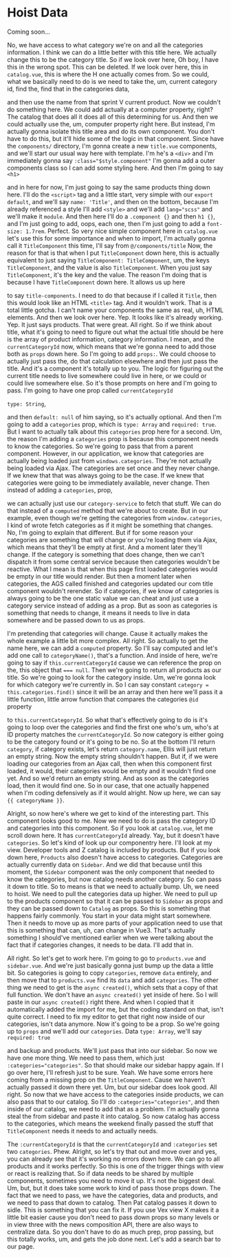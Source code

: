 # Hoist Data

Coming soon...

No, we have access to what category we're on and all the categories information. I
think we can do a little better with this title here. We actually change this to be
the category title. So if we look over here, Oh boy, I have this in the wrong spot.
This can be deleted. If we look over here, this in `catalog.vue`, this is where
the H one actually comes from. So we could, what we basically need to do is we need
to take the, um, current category id, find the, find that in the categories data,

and then use the name from that sprint V current product. Now we couldn't do
something here. We could add actually at a computer property, right? The catalog that
does all it does all of this determining for us. And then we could actually use the,
um, computer property right here. But instead, I'm actually gonna isolate this title
area and do its own component. You don't have to do this, but it'll hide some of the
logic in that component. Since have the `components/` directory, I'm gonna create a new
`title.vue` components, and we'll start our usual way here with template. I'm
he's a `<div>` and I'm immediately gonna say `:class="$style.component"`
I'm gonna add a outer components class so I can add some styling here. And
then I'm going to say `<h1>`

and in here for now, I'm just going to say the same products thing down here. I'll do
the `<script>` tag and a little start, very simple with our `export default`, and we'll say
`name: 'Title'`, and then on the bottom, because I'm already referenced a style I'll add
`<style>` and we'll add `lang="scss"` and we'll make it `module`. And then here I'll do a
`.component {}` and then `h1 {}`, and I'm just going to add, oops, each one, then I'm
just going to add a `font-size: 1.7rem`. Perfect. So very nice simple component here
in `catalog.vue` let's use this for some importance and when to import, I'm
actually gonna call it `TitleComponent` this time, I'll say from `@/components/title`
Now, the reason for that is that when I put `TitleComponent` down here, this
is actually equivalent to just saying `TitleComponent: TitleComponent`, um,
the keys `TitleComponent`, and the value is also `TitleComponent`. When you just say
`TitleComponent`, it's the key and the value. The reason I'm doing that is because I
have `TitleComponent` down here. It allows us up here

to say `title-components`. I need to do that because if I called it `Title`, then
this would look like an HTML `<title>` tag. And it wouldn't work. That is a total little
gotcha. I can't name your components the same as real, uh, HTML elements. And then we
look over here. Yep. It looks like it's already working. Yep. It just says products.
That were great. All right. So if we think about title, what it's going to need to
figure out what the actual title should be here is the array of product information,
category information. I mean, and the `currentCategoryId` now, which means that we're
gonna need to add those both as `props` down here. So I'm going to add `props:`. We
could choose to actually just pass the, do that calculation elsewhere and then just
pass the title. And it's a component it's totally up to you. The logic for figuring
out the current title needs to live somewhere could live in here, or we could or
could live somewhere else. So it's those prompts on here and I'm going to pass. I'm
going to have one prop called `currentCategoryId`

`type: String`,

and then `default: null`  of him saying, so it's actually optional. And then I'm going to
add a `categories` prop, which is `type: Array` and `required: true`. But I want to actually
talk about this `categories` prop here for a second. Um, the reason I'm adding a
`categories` prop is because this component needs to know the categories. So we're
going to pass that from a parent component. However, in our application, we know that
categories are actually being loaded just from `windows.categories`. They're not
actually being loaded via Ajax. The categories are set once and they never change. If
we knew that that was always going to be the case. If we knew that categories were
going to be immediately available, never change. Then instead of adding a `categories`,
prop,

we can actually just use our `category-service` to fetch that stuff. We can do that
instead of a `computed` method that we're about to create. But in our example, even
though we're getting the categories from `window.categories`, I kind of wrote fetch
categories as if it might be something that changes. No, I'm going to explain that
different. But if for some reason your categories are something that will change or
you're loading them via Ajax, which means that they'll be empty at first. And a
moment later they'll change. If the category is something that does change, then we
can't dispatch it from some central service because then categories wouldn't be
reactive. What I mean is that when this page first loaded categories would be empty
in our title would render. But then a moment later when categories, the AGS called
finished and categories updated our com title component wouldn't rerender. So if
categories, if we know of categories is always going to be the one static value we
can cheat and just use a category service instead of adding as a prop. But as soon as
categories is something that needs to change, it means it needs to live in data
somewhere and be passed down to us as props.

I'm pretending that categories will change. Cause it actually makes the whole example
a little bit more complex. All right. So actually to get the name here, we can add a
`computed` property. So I'll say computed and let's add one call to `categoryName()`,
that's a function. And inside of here, we're going to say if `this.currentCategoryId`
cause we can reference the prop on the, this object that `=== null`. Then we're going
to return all products as our title. So we're going to look for the category inside.
Um, we're gonna look for which category we're currently in. So I can say constant
`category = this.categories.find()` since it will be an array and then here we'll
pass it a little function, little arrow function that compares the categories `@id`
property

to `this.currentCategoryId`. So what that's effectively going to do is it's going to
loop over the categories and find the first one who's um, who's at ID property
matches the `currentCategoryId`. So now category is either going to be the category
found or it's going to be no. So at the bottom I'll return `category`, if category
exists, let's return `category.name`, Ellis will just return an empty string. Now the
empty string shouldn't happen. But if, if we were loading our categories from an Ajax
call, then when this component first loaded, it would, their categories would be
empty and it wouldn't find one yet. And so we'd return an empty string. And as soon
as the categories load, then it would find one. So in our case, that one actually
happened when I'm coding defensively as if it would alright. Now up here, we can say
`{{ categoryName }}`.

Alright, so now here's where we get to kind of the interesting part. This component
looks good to me. Now we need to do is pass the category ID and categories into this
component. So if you look at `catalog.vue`, let me scroll down here. It has
`currentCategoryId` already. Yay, but it doesn't have `categories`. So let's kind of look up
our componentry here. I'll look at my view. Developer tools and Z catalog is included
by products. But if you look down here, `Products` also doesn't have access to
categories. Categories are actually currently data on `Sidebar`. And we did that
because until this moment, the `Sidebar` component was the only component that needed to
know the categories, but now catalog needs another category. So can pass it down to
title. So to means is that we need to actually bump. Uh, we need to hoist. We need to
pull the categories data up higher. We need to pull up to the products component so
that it can be passed to `Sidebar` as props and they can be passed down to `Catalog` as
props. So this is something that happens fairly commonly. You start in your data
might start somewhere. Then it needs to move up as more parts of your application
need to use that this is something that can, uh, can change in Vue3. That's
actually something I should've mentioned earlier when we were talking about the fact
that if categories changes, it needs to be data. I'll add that in.

All right. So let's get to work here. I'm going to go to `products.vue` and
`sidebar.vue`. And we're just basically gonna just bump up the data a little bit.
So categories is going to copy `categories`, remove `data` entirely, and then move that
to `products.vue` find its `data` and add `categories`. The other thing we need to
get is the `async created()`, which sets that a copy of that full function. We don't have
an `async created()` yet inside of here. So I will paste in our `async created()` right
there. And when I copied that it automatically added the import for me, but the
coding standard on that, isn't quite correct. I need to fix my editor to get that
right now inside of our categories, isn't data anymore. Now it's going to be a prop.
So we're going up to `props` and we'll add our `categories`. Data `type: Array`, we'll say
`required: true`

and backup and products. We'll just pass that into our sidebar. So now we have one
more thing. We need to pass them, which just `:categories="categories"`. So that
should make our sidebar happy again. If I go over here, I'll refresh just to be sure.
Yeah. We have some errors here coming from a missing prop on the `TitleComponent`.
Cause we haven't actually passed it down there yet. Um, but our sidebar does look
good. All right. So now that we have access to the categories inside products, we can
also pass that to our catalog. So I'll do `:categories="categories"`, and then
inside of our catalog, we need to add that as a problem. I'm actually gonna steal the
from sidebar and paste it into catalog. So now catalog has access to the categories,
which means the weekend finally passed the stuff that `TitleComponent` needs it needs
to and actually needs.

The `:currentCategoryId` is that the `currentCategoryId` and `:categories` set two
`categories`. Phew. Alright, so let's try that out and move over and yes, you can
already see that it's working no errors down here. We can go to all products and it
works perfectly. So this is one of the trigger things with view or react is realizing
that. So if data needs to be shared by multiple components, sometimes you need to
move it up. It's not the biggest deal. Um, but, but it does take some work to kind of
pass those props down. The fact that we need to pass, we have the categories, data
and products, and we need to pass that down to catalog. Then Pat catalog passes it
down to sidle. This is something that you can fix it. If you use Vex view X makes
it a little bit easier cause you don't need to pass down props so many levels or in
view three with the news composition API, there are also ways to centralize data. So
you don't have to do as much prep, prop passing, but this totally works, um, and gets
the job done next. Let's add a search bar to our page.

